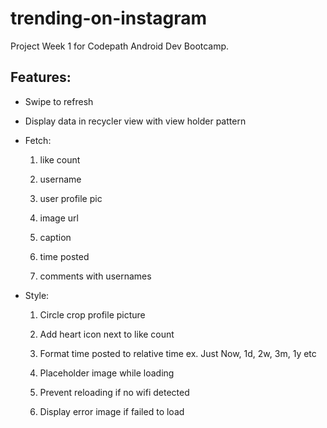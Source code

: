 # trending-on-instagram
Project Week 1 for Codepath Android Dev Bootcamp. 

## Features:

- Swipe to refresh 
- Display data in recycler view with view holder pattern
- Fetch:

    1) like count
    
    2) username
    
    3) user profile pic
    
    4) image url
    
    5) caption
    
    6) time posted
    
    7) comments with usernames 
    

- Style:

    1) Circle crop profile picture 
    
    2) Add heart icon next to like count 
    
    3) Format time posted to relative time 
    ex. Just Now, 1d, 2w, 3m, 1y etc 
    
    4) Placeholder image while loading
    
    5) Prevent reloading if no wifi detected 
    
    6) Display error image if failed to load 
